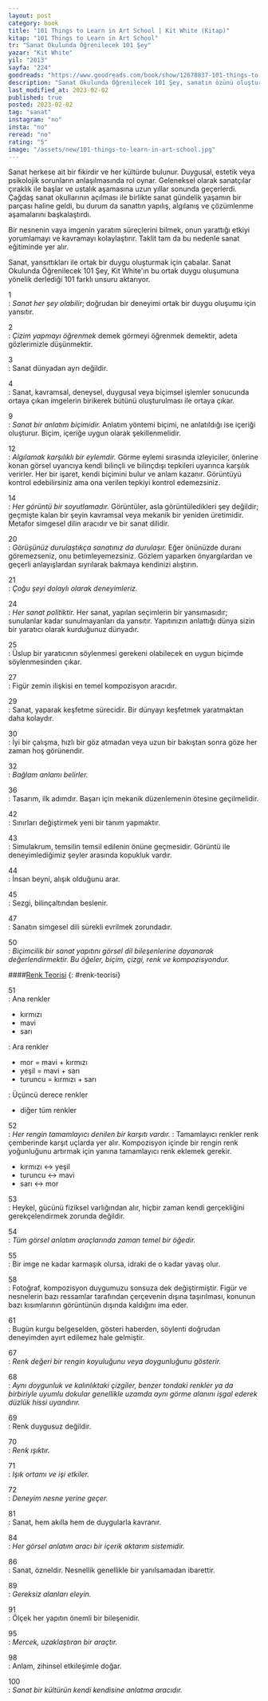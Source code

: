 ```yaml
---
layout: post
category: book
title: "101 Things to Learn in Art School | Kit White (Kitap)"
kitap: "101 Things to Learn in Art School"
tr: "Sanat Okulunda Öğrenilecek 101 Şey"
yazar: "Kit White"
yil: "2013"
sayfa: "224"
goodreads: "https://www.goodreads.com/book/show/12678837-101-things-to-learn-in-art-school"
description: "Sanat Okulunda Öğrenilecek 101 Şey, sanatın özünü oluşturan detayları ve yansıttığı ortak duyguyu anlatıyor."
last_modified_at: 2023-02-02
published: true
posted: 2023-02-02
tag: "sanat"
instagram: "no"
insta: "no"
reread: "no"
rating: "5"
image: "/assets/new/101-things-to-learn-in-art-school.jpg"
---
```


Sanat herkese ait bir fikirdir ve her kültürde bulunur. Duygusal, estetik veya psikolojik sorunların anlaşılmasında rol oynar. Geleneksel olarak sanatçılar çıraklık ile başlar ve ustalık aşamasına uzun yıllar sonunda geçerlerdi. Çağdaş sanat okullarının açılması ile birlikte sanat gündelik yaşamın bir parçası haline geldi, bu durum da sanattın yapılış, algılanış ve çözümlenme aşamalarını başkalaştırdı. 

Bir nesnenin vaya imgenin yaratım süreçlerini bilmek, onun yarattığı etkiyi yorumlamayı ve kavramayı kolaylaştırır. Taklit tam da bu nedenle sanat eğitiminde yer alır. 

Sanat, yansıttıkları ile ortak bir duygu oluşturmak için çabalar. Sanat Okulunda Öğrenilecek 101 Şey, Kit White'ın bu ortak duygu oluşumuna yönelik derlediği 101 farklı unsuru aktarıyor.

1  
: _Sanat her şey olabilir_; doğrudan bir deneyimi ortak bir duygu oluşumu için yansıtır. 

2  
: _Çizim yapmayı öğrenmek_ demek görmeyi öğrenmek demektir, adeta gözlerimizle düşünmektir.

3  
: Sanat dünyadan ayrı değildir.

4  
: Sanat, kavramsal, deneysel, duygusal veya biçimsel işlemler sonucunda ortaya çıkan imgelerin birikerek bütünü oluşturulması ile ortaya çıkar.

9  
: _Sanat bir anlatım biçimidir._ Anlatım yöntemi biçimi, ne anlatıldığı ise içeriği oluşturur. Biçim, içeriğe uygun olarak şekillenmelidir. 

12  
: _Algılamak karşılıklı bir eylemdir._ Görme eylemi sırasında izleyiciler, önlerine konan görsel uyarıcıya kendi bilinçli ve bilinçdışı tepkileri uyarınca karşılık verirler. Her bir işaret, kendi biçimini bulur ve anlam kazanır. Görüntüyü kontrol edebilirsiniz ama ona verilen tepkiyi kontrol edemezsiniz. 

14  
: _Her görüntü bir soyutlamadır._ Görüntüler, asla görüntüledikleri şey değildir; geçmişte kalan bir şeyin kavramsal veya mekanik bir yeniden üretimidir. Metafor simgesel dilin aracıdır ve bir sanat dilidir. 

20  
: _Görüşünüz durulaştıkça sanatınız da durulaşır._ Eğer önünüzde duranı göremezseniz, onu betimleyemezsiniz. Gözlem yaparken önyargılardan ve geçerli anlayışlardan sıyrılarak bakmaya kendinizi alıştırın. 

21  
: _Çoğu şeyi dolaylı olarak deneyimleriz._ 

24  
: _Her sanat politiktir._ Her sanat, yapılan seçimlerin bir yansımasıdır; sunulanlar kadar sunulmayanları da yansıtır. Yapıtınızın anlattığı dünya sizin bir yaratıcı olarak kurduğunuz dünyadır. 

25  
: Üslup bir yaratıcının söylenmesi gerekeni olabilecek en uygun biçimde söylenmesinden çıkar.

27  
: Figür zemin ilişkisi en temel kompozisyon aracıdır. 

29  
: Sanat, yaparak keşfetme sürecidir. Bir dünyayı keşfetmek yaratmaktan daha kolaydır.

30  
: İyi bir çalışma, hızlı bir göz atmadan veya uzun bir bakıştan sonra göze her zaman hoş görünendir.

32  
: _Bağlam anlamı belirler._

36  
: Tasarım, ilk adımdır. Başarı için mekanik düzenlemenin ötesine geçilmelidir.

42  
: Sınırları değiştirmek yeni bir tanım yapmaktır.

43  
: Simulakrum, temsilin temsil edilenin önüne geçmesidir. Görüntü ile deneyimlediğimiz şeyler arasında kopukluk vardır.

44  
: İnsan beyni, alışık olduğunu arar. 

45  
: Sezgi, bilinçaltından beslenir.

47  
: Sanatın simgesel dili sürekli evrilmek zorundadır. 

50  
: _Biçimcilik bir sanat yapıtını görsel dil bileşenlerine dayanarak değerlendirmektir. Bu öğeler, biçim, çizgi, renk ve kompozisyondur._

####[Renk Teorisi](#renk-teorisi)
{: #renk-teorisi}

51  
: Ana renkler  
- kırmızı
- mavi
- sarı

: Ara renkler  
- mor = mavi + kırmızı
- yeşil = mavi + sarı
- turuncu = kırmızı + sarı

: Üçüncü derece renkler
- diğer tüm renkler

52  
: _Her rengin tamamlayıcı denilen bir karşıtı vardır._
: Tamamlayıcı renkler renk çemberinde karşıt uçlarda yer alır. Kompozisyon içinde bir rengin renk yoğunluğunu artırmak için yanına tamamlayıcı renk eklemek gerekir.
- kırmızı ↔ yeşil
- turuncu ↔ mavi
- sarı ↔ mor

53  
: Heykel, gücünü fiziksel varlığından alır, hiçbir zaman kendi gerçekliğini gerekçelendirmek zorunda değildir.

54  
: _Tüm görsel anlatım araçlarında zaman temel bir öğedir._

55  
: Bir imge ne kadar karmaşık olursa, idraki de o kadar yavaş olur. 

58  
: Fotoğraf, kompozisyon duygumuzu sonsuza dek değiştirmiştir. Figür ve nesnelerin bazı ressamlar tarafından çerçevenin dışına taşırılması, konunun bazı kısımlarının görüntünün dışında kaldığını ima eder. 

61  
: Bugün kurgu belgeselden, gösteri haberden, söylenti doğrudan deneyimden ayırt edilemez hale gelmiştir. 

67  
: _Renk değeri bir rengin koyuluğunu veya doygunluğunu gösterir._

68  
: _Aynı doygunluk ve kalınlıktaki çizgiler, benzer tondaki renkler ya da birbiriyle uyumlu dokular genellikle uzamda aynı görme alanını işgal ederek düzlük hissi uyandırır._

69  
: Renk duygusuz değildir.

70  
: _Renk ışıktır._

71  
: _Işık ortamı ve işi etkiler._

72  
: _Deneyim nesne yerine geçer._

81  
: Sanat, hem akılla hem de duygularla kavranır.

84  
: _Her görsel anlatım aracı bir içerik aktarım sistemidir._

86  
: Sanat, özneldir. Nesnellik genellikle bir yanılsamadan ibarettir.

89  
: _Gereksiz alanları eleyin._

91  
: Ölçek her yapıtın önemli bir bileşenidir.

95  
: _Mercek, uzaklaştıran bir araçtır._

98  
: Anlam, zihinsel etkileşimle doğar. 

100  
: _Sanat bir kültürün kendi kendisine anlatma aracıdır._

